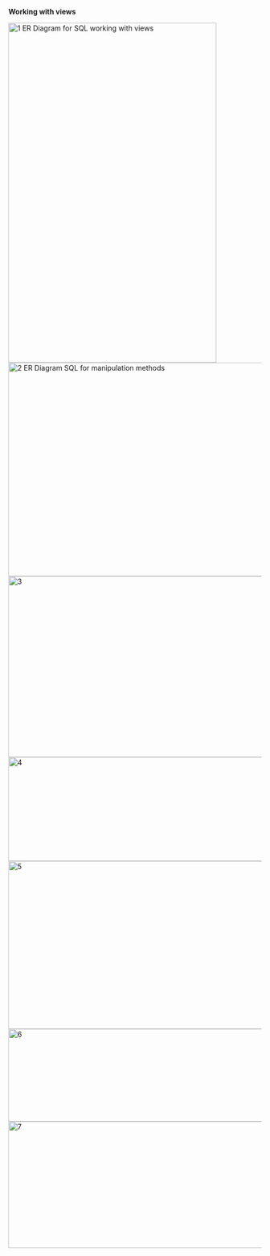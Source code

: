 **Working with views** 



<img width="414" height="676" alt="1  ER Diagram for SQL  working with views" src="https://github.com/user-attachments/assets/a9f89ad2-f8f5-4953-b8a6-45924fc571cf" />
<img width="509" height="425" alt="2  ER Diagram SQL for manipulation methods" src="https://github.com/user-attachments/assets/2b0de861-224b-4620-a2f7-c614a1d70aa2" />
<img width="791" height="360" alt="3" src="https://github.com/user-attachments/assets/cf24f91e-0ad0-4d55-87d5-9415af8c7ea2" />
<img width="701" height="207" alt="4" src="https://github.com/user-attachments/assets/25a04d12-fbfb-4510-a539-dce16299d05f" />
<img width="865" height="334" alt="5" src="https://github.com/user-attachments/assets/9e357d9d-a989-45d8-a044-4864fe10544d" />
<img width="692" height="184" alt="6" src="https://github.com/user-attachments/assets/510445e1-362a-4927-8865-ed4b72475b84" />
<img width="663" height="252" alt="7" src="https://github.com/user-attachments/assets/a7b7cd89-4fed-4c02-ba5c-705bcc67790e" />
